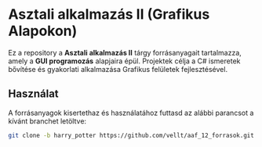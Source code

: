# Asztali alkalmazás II (Grafikus Alapokon)

Ez a repository a **Asztali alkalmazás II** tárgy forrásanyagait tartalmazza, amely a **GUI programozás** alapjaira épül. Projektek célja a C# ismeretek bővítése és gyakorlati alkalmazása Grafikus felületek fejlesztésével.

## Használat

A forrásanyagok kisertethaz és használatához futtasd az alábbi parancsot a kívánt branchet letöltve:

```bash
git clone -b harry_potter https://github.com/vellt/aaf_12_forrasok.git
```
